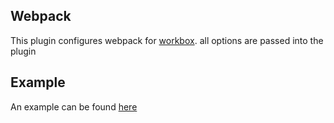 


## Webpack
This plugin configures webpack for [workbox](https://developers.google.com/web/tools/workbox/reference-docs/latest/module-workbox-build).
all options are passed into the plugin 

## Example
An example can be found [here](https://github.com/mr-builder/mrbuilder/tree/master/examples/example-app-workbox)